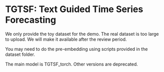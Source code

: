 # TGTSF: Text Guided Time Series Forecasting

We only provide the toy dataset for the demo. The real dataset is too large to upload. We will make it available after the review period. 

You may need to do the pre-embedding using scripts provided in the dataset folder. 

The main model is TGTSF_torch. Other versions are deprecated. 